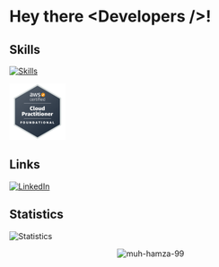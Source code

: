# Hey there &#60;Developers /&#62;! 

## Skills

[![Skills](https://skillicons.dev/icons?i=html,css,tailwindcss,js,ts,react,next,nodejs,express,nestjs,mongodb,postgresql,prisma,git,postman,python,markdown&theme=dark)](https://skillicons.dev)

<img src="./certifications/aws-ccp.png" width=100>

## Links
[![LinkedIn](https://skillicons.dev/icons?i=linkedin)](https://www.linkedin.com/in/muhammad-hamza-18bb1a21b/)

## Statistics
![Statistics](https://github-readme-stats.vercel.app/api?username=Muh-Hamza-99&show_icons=true&theme=tokyonight)

<p align="center"> <img src="https://komarev.com/ghpvc/?username=muh-hamza-99&label=Profile%20views&color=0e75b6&style=flat" alt="muh-hamza-99" /> </p>
